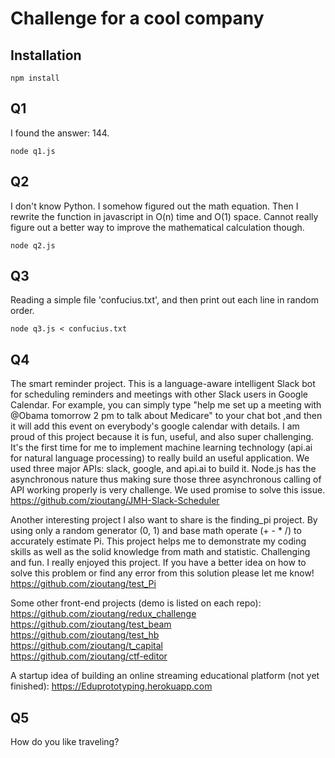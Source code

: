 
# Challenge for a cool company

## Installation

```
npm install
```
## Q1
I found the answer: 144.
```
node q1.js
```
## Q2
I don't know Python. I somehow figured out the math equation. Then I rewrite the function in javascript in O(n) time and O(1) space. Cannot really figure out a better way to improve the mathematical calculation though.
```
node q2.js
```
## Q3
Reading a simple file 'confucius.txt', and then print out each line in random order.
```
node q3.js < confucius.txt
```
## Q4
The smart reminder project. This is a language-aware intelligent Slack bot for scheduling reminders and meetings with other Slack users in Google Calendar. For example, you can simply type "help me set up a meeting with @Obama tomorrow 2 pm to talk about Medicare" to your chat bot ,and then it will add this event on everybody's google calendar with details. I am proud of this project because it is fun, useful, and also super challenging. It's the first time for me to implement machine learning technology (api.ai for natural language processing) to really build an useful application. We used three major APIs: slack, google, and api.ai to build it. Node.js has the asynchronous nature thus making sure those three asynchronous calling of API working properly is very challenge. We used promise to solve this issue.<br />
https://github.com/zioutang/JMH-Slack-Scheduler

Another interesting project I also want to share is the finding_pi project. By using only a random generator (0, 1) and base math operate (+ - * /) to accurately estimate Pi.  This project helps me to demonstrate my coding skills as well as the solid knowledge from math and statistic. Challenging and fun. I really enjoyed this project. If you have a better idea on how to solve this problem or find any error from this solution please let me know!<br />
https://github.com/zioutang/test_Pi

Some other front-end projects (demo is listed on each repo):<br />
https://github.com/zioutang/redux_challenge<br />
https://github.com/zioutang/test_beam<br />
https://github.com/zioutang/test_hb<br />
https://github.com/zioutang/t_capital<br />
https://github.com/zioutang/ctf-editor<br />

A startup idea of building an online streaming educational platform (not yet finished):
https://Eduprototyping.herokuapp.com
## Q5
How do you like traveling?
